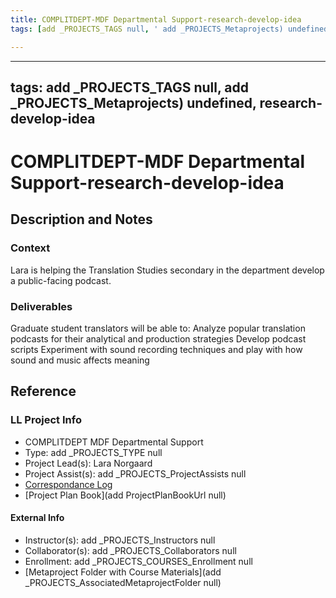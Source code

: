 ```yaml
---
title: COMPLITDEPT-MDF Departmental Support-research-develop-idea
tags: [add _PROJECTS_TAGS null, ' add _PROJECTS_Metaprojects) undefined', ' research-develop-idea']

---
```


---
tags: add _PROJECTS_TAGS null, add _PROJECTS_Metaprojects) undefined, research-develop-idea
---

# COMPLITDEPT-MDF Departmental Support-research-develop-idea

## Description and Notes

### Context
Lara is helping the Translation Studies secondary in the department develop a public-facing podcast. 

### Deliverables
Graduate student translators will be able to:
Analyze popular translation podcasts for their analytical and production strategies
Develop podcast scripts
Experiment with sound recording techniques and play with how sound and music affects meaning


## Reference
### LL Project Info
* COMPLITDEPT MDF Departmental Support
* Type: add _PROJECTS_TYPE null
* Project Lead(s): Lara Norgaard
* Project Assist(s): add _PROJECTS_ProjectAssists null
* [Correspondance Log](https://drive.google.com/drive/folders/1ZD1nSunti4siBVqsFttwoP1P9yTzroHV?usp=drive_link)
* [Project Plan Book](add ProjectPlanBookUrl null)

#### External Info
* Instructor(s): add _PROJECTS_Instructors null
* Collaborator(s): add _PROJECTS_Collaborators null
* Enrollment: add _PROJECTS_COURSES_Enrollment null
* [Metaproject Folder with Course Materials](add _PROJECTS_AssociatedMetaprojectFolder null)